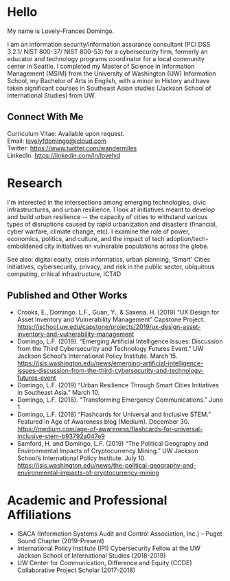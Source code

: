 # Hello
My name is Lovely-Frances Domingo.

I am an information security/information assurance consultant (PCI DSS 3.2.1/ NIST 800-37/ NIST 800-53) for a cybersecurity firm, formerly an educator and technology programs coordinator for a local community center in Seattle. I completed my Master of Science in Information Management (MSIM) from the University of Washington (UW) Information School, my Bachelor of Arts in English, with a minor in History and have taken significant courses in Southeast Asian studies (Jackson School of International Studies) from UW.

## Connect With Me
Curriculum Vitae: Available upon request.<br />
Email: lovelyfdomingo@icloud.com <br />
Twitter: <https://www.twitter.com/wandermiles><br />
LinkedIn: <https://linkedin.com/in/lovelyd>

# Research
I'm interested in the intersections among emerging technologies, civic infrastructures, and urban resilience. I look at initiatives meant to develop and build urban resilience -- the capacity of cities to withstand various types of disruptions caused by rapid urbanization and disasters (financial, cyber warfare, climate change, etc). I examine the role of power, economics, politics, and culture, and the impact of tech adoption/tech-emboldened city initiatives on vulnerable populations across the globe. 

See also: digital equity, crisis informatics, urban planning, 'Smart' Cities initiatives, cybersecurity, privacy, and risk in the public sector, ubiquitous computing, critical infrastructure, ICT4D

## Published and Other Works
- Crooks, E., Domingo. L.F., Guan, Y., & Saxena. H. (2019) “UX Design for Asset Inventory and Vulnerability Management” Capstone Project. <https://ischool.uw.edu/capstone/projects/2019/ux-design-asset-inventory-and-vulnerability-management>
- Domingo, L.F. (2019). “Emerging Artificial Intelligence Issues: Discussion from the Third Cybersecurity and Technology Futures Event.” UW Jackson School’s International Policy Institute. March 15. <https://jsis.washington.edu/news/emerging-artificial-intelligence-issues-discussion-from-the-third-cybersecurity-and-technology-futures-event>
- Domingo, L.F. (2019) “Urban Resilience Through Smart Cities Initiatives in Southeast Asia.” March 10.
- Domingo, L.F. (2018). “Transforming Emergency Communications.” June 1.
- Domingo, L.F. (2018) “Flashcards for Universal and Inclusive STEM.” Featured in Age of Awareness blog (Medium). December 30. <https://medium.com/age-of-awareness/flashcards-for-universal-inclusive-stem-b93792a047e9>
- Samford, H. and Domingo, L.F. (2019) “The Political Geography and Environmental Impacts of Cryptocurrency Mining.” UW Jackson School’s International Policy Institute. July 10. <https://jsis.washington.edu/news/the-political-geography-and-environmental-impacts-of-cryptocurrency-mining>

# Academic and Professional Affiliations
- ISACA (Information Systems Audit and Control Association, Inc.) – Puget Sound Chapter (2019-Present)
- International Policy Institute (IPI) Cybersecurity Fellow at the UW Jackson School of International Studies (2018-2019)
- UW Center for Communication, Difference and Equity (CCDE) Collaborative Project Scholar (2017-2018)
